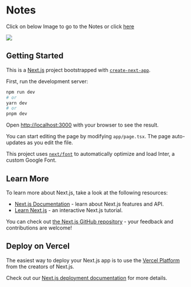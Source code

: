 # Notes 
Click on below Image to go to the Notes or click [here](https://drive.google.com/file/d/1sq_1vC3wzVjBFFDnZbciRYvLSDd0_Bz6/view?usp=sharing)

[
![](https://www.studiosity.com/hs-fs/hubfs/DTC/09.blog/Note-taking-tumblr_-REVISEORDIE.jpg?width=750&height=562&name=Note-taking-tumblr_-REVISEORDIE.jpg)](https://drive.google.com/file/d/1sq_1vC3wzVjBFFDnZbciRYvLSDd0_Bz6/view?usp=sharing)



## Getting Started
This is a [Next.js](https://nextjs.org/) project bootstrapped with [`create-next-app`](https://github.com/vercel/next.js/tree/canary/packages/create-next-app).

First, run the development server:

```bash
npm run dev
# or
yarn dev
# or
pnpm dev
```

Open [http://localhost:3000](http://localhost:3000) with your browser to see the result.

You can start editing the page by modifying `app/page.tsx`. The page auto-updates as you edit the file.

This project uses [`next/font`](https://nextjs.org/docs/basic-features/font-optimization) to automatically optimize and load Inter, a custom Google Font.

## Learn More

To learn more about Next.js, take a look at the following resources:

- [Next.js Documentation](https://nextjs.org/docs) - learn about Next.js features and API.
- [Learn Next.js](https://nextjs.org/learn) - an interactive Next.js tutorial.

You can check out [the Next.js GitHub repository](https://github.com/vercel/next.js/) - your feedback and contributions are welcome!

## Deploy on Vercel

The easiest way to deploy your Next.js app is to use the [Vercel Platform](https://vercel.com/new?utm_medium=default-template&filter=next.js&utm_source=create-next-app&utm_campaign=create-next-app-readme) from the creators of Next.js.

Check out our [Next.js deployment documentation](https://nextjs.org/docs/deployment) for more details.
